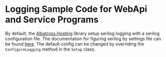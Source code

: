 # Logging Sample Code for WebApi and Service Programs

By default, the [Albatross.Hosting](../../hosting/Albatross.Hosting/) library setup serilog logging with a serilog configuration file.  The documentation for figuring 
serilog by settings file can be found [here](https://github.com/serilog/serilog-settings-configuration).  The default config can be changed by overriding the `ConfigureLogging` method in the `Setup` class.